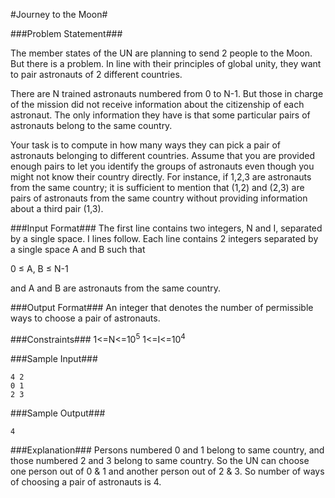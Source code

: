 #Journey to the Moon#

###Problem Statement###

The member states of the UN are planning to send 2 people to the Moon. But there is a problem. In line with their principles of global unity, they want to pair astronauts of 2 different countries.  

There are N trained astronauts numbered from 0 to N-1. But those in charge of the mission did not receive information about the citizenship of each astronaut. The only information they have is that some particular pairs of astronauts belong to the same country.  

Your task is to compute in how many ways they can pick a pair of astronauts belonging to different countries. Assume that you are provided enough pairs to let you identify the groups of astronauts even though you might not know their country directly. For instance, if 1,2,3 are astronauts from the same country; it is sufficient to mention that (1,2) and (2,3) are pairs of astronauts from the same country without providing information about a third pair (1,3).  

###Input Format###
The first line contains two integers, N and I, separated by a single space. I lines follow. Each line contains 2 integers separated by a single space A and B such that  

0 ≤ A, B ≤ N-1  
 
and A and B are astronauts from the same country.  

###Output Format###
An integer that denotes the number of permissible ways to choose a pair of astronauts.

###Constraints###
1<=N<=10<sup>5</sup>
1<=I<=10<sup>4</sup>

###Sample Input###
```
4 2
0 1
2 3
```
###Sample Output###
```
4
```
###Explanation###
Persons numbered 0 and 1 belong to same country, and those numbered 2 and 3 belong to same country. So the UN can choose one person out of 0 & 1 and another person out of 2 & 3. So number of ways of choosing a pair of astronauts is 4.
